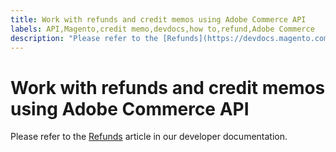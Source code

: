```yaml
---
title: Work with refunds and credit memos using Adobe Commerce API
labels: API,Magento,credit memo,devdocs,how to,refund,Adobe Commerce
description: "Please refer to the [Refunds](https://devdocs.magento.com/guides/v2.4/rest/modules/sales/refunds.html) article in our developer documentation."
---
```


# Work with refunds and credit memos using Adobe Commerce API

Please refer to the [Refunds](https://devdocs.magento.com/guides/v2.4/rest/modules/sales/refunds.html) article in our developer documentation. 
